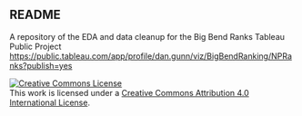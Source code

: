 ## README

A repository of the EDA and data cleanup for the Big Bend Ranks Tableau Public Project
https://public.tableau.com/app/profile/dan.gunn/viz/BigBendRanking/NPRanks?publish=yes

<a rel="license" href="http://creativecommons.org/licenses/by/4.0/"><img alt="Creative Commons License" style="border-width:0" src="https://i.creativecommons.org/l/by/4.0/88x31.png" /></a><br />This work is licensed under a <a rel="license" href="http://creativecommons.org/licenses/by/4.0/">Creative Commons Attribution 4.0 International License</a>.